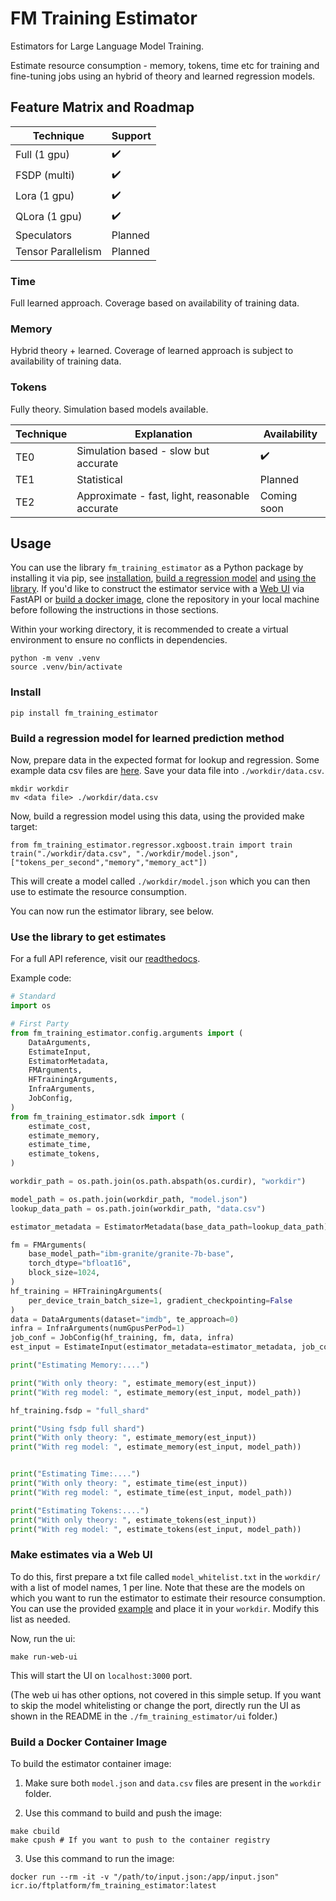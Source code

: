 # FM Training Estimator

Estimators for Large Language Model Training.

Estimate resource consumption - memory, tokens, time etc for training and fine-tuning jobs using an hybrid of theory and learned regression models.

## Feature Matrix and Roadmap

| Technique          | Support            |
|--------------------|--------------------|
| Full (1 gpu)       | :heavy_check_mark: |
| FSDP (multi)       | :heavy_check_mark: |
| Lora (1 gpu)       | :heavy_check_mark: |
| QLora (1 gpu)      | :heavy_check_mark: |
| Speculators        | Planned            |
| Tensor Parallelism | Planned            |

### Time

Full learned approach. Coverage based on availability of training data.

### Memory

Hybrid theory + learned. Coverage of learned approach is subject to availability of training data.

### Tokens

Fully theory. Simulation based models available.

| Technique | Explanation                                    | Availability       |
|-----------|------------------------------------------------|--------------------|
| TE0       | Simulation based - slow but accurate           | :heavy_check_mark: |
| TE1       | Statistical                                    | Planned            |
| TE2       | Approximate - fast, light, reasonable accurate | Coming soon        |

## Usage

You can use the library `fm_training_estimator` as a Python package by installing it via pip, see [installation](#install), [build a regression model](#build-a-regression-model-for-learned-prediction-method) and [using the library](#use-the-library-to-get-estimates). If you'd like to construct the estimator service with a [Web UI](#make-estimates-via-a-web-ui) via FastAPI or [build a docker image](#build-a-docker-container-image), clone the repository in your local machine before following the instructions in those sections.

Within your working directory, it is recommended to create a virtual environment to ensure no conflicts in dependencies.

```
python -m venv .venv
source .venv/bin/activate
```

### Install
```
pip install fm_training_estimator
```

### Build a regression model for learned prediction method

Now, prepare data in the expected format for lookup and regression. Some example data csv files are [here](https://github.com/foundation-model-stack/fm-training-estimator/tree/main/fm_training_estimator/regressor/test_data). Save your data file into `./workdir/data.csv`.

```
mkdir workdir
mv <data file> ./workdir/data.csv
```

Now, build a regression model using this data, using the provided make target:
```
from fm_training_estimator.regressor.xgboost.train import train 
train("./workdir/data.csv", "./workdir/model.json", ["tokens_per_second","memory","memory_act"])
```
This will create a model called `./workdir/model.json` which you can then use to estimate the resource consumption.

You can now run the estimator library, see below.

### Use the library to get estimates

For a full API reference, visit our [readthedocs](link).

Example code:
```python
# Standard
import os

# First Party
from fm_training_estimator.config.arguments import (
    DataArguments,
    EstimateInput,
    EstimatorMetadata,
    FMArguments,
    HFTrainingArguments,
    InfraArguments,
    JobConfig,
)
from fm_training_estimator.sdk import (
    estimate_cost,
    estimate_memory,
    estimate_time,
    estimate_tokens,
)

workdir_path = os.path.join(os.path.abspath(os.curdir), "workdir")

model_path = os.path.join(workdir_path, "model.json")
lookup_data_path = os.path.join(workdir_path, "data.csv")

estimator_metadata = EstimatorMetadata(base_data_path=lookup_data_path)

fm = FMArguments(
    base_model_path="ibm-granite/granite-7b-base",
    torch_dtype="bfloat16",
    block_size=1024,
)
hf_training = HFTrainingArguments(
    per_device_train_batch_size=1, gradient_checkpointing=False
)
data = DataArguments(dataset="imdb", te_approach=0)
infra = InfraArguments(numGpusPerPod=1)
job_conf = JobConfig(hf_training, fm, data, infra)
est_input = EstimateInput(estimator_metadata=estimator_metadata, job_configs=[job_conf])

print("Estimating Memory:....")

print("With only theory: ", estimate_memory(est_input))
print("With reg model: ", estimate_memory(est_input, model_path))

hf_training.fsdp = "full_shard"

print("Using fsdp full shard")
print("With only theory: ", estimate_memory(est_input))
print("With reg model: ", estimate_memory(est_input, model_path))


print("Estimating Time:....")
print("With only theory: ", estimate_time(est_input))
print("With reg model: ", estimate_time(est_input, model_path))

print("Estimating Tokens:....")
print("With only theory: ", estimate_tokens(est_input))
print("With reg model: ", estimate_tokens(est_input, model_path))
```

### Make estimates via a Web UI

To do this, first prepare a txt file called `model_whitelist.txt` in the `workdir/` with a list of model names, 1 per line. Note that these are the models on which you want to run the estimator to estimate their resource consumption. You can use the provided [example](https://github.com/foundation-model-stack/fm-training-estimator/blob/main/fm_training_estimator/ui/model_whitelist.txt) and place it in your `workdir`. Modify this list as needed.

Now, run the ui:
```
make run-web-ui
```
This will start the UI on `localhost:3000` port.

(The web ui has other options, not covered in this simple setup. If you want to skip the model whitelisting or change the port, directly run the UI as shown in the README in the `./fm_training_estimator/ui` folder.)

### Build a Docker Container Image

To build the estimator container image:

1. Make sure both `model.json` and `data.csv` files are present in the `workdir` folder.

2. Use this command to build and push the image:

```shell
make cbuild
make cpush # If you want to push to the container registry
```

3. Use this command to run the image:

```shell
docker run --rm -it -v "/path/to/input.json:/app/input.json" icr.io/ftplatform/fm_training_estimator:latest
```
